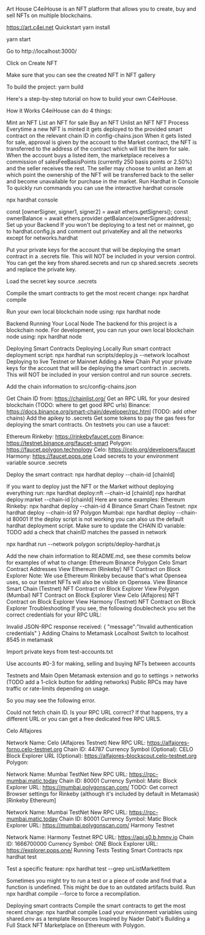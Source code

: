 Art House
C4eiHouse is an NFT platform that allows you to create, buy and sell NFTs on multiple blockchains.

https://art.c4ei.net
Quickstart
yarn install

yarn start

Go to http://localhost:3000/

Click on Create NFT

Make sure that you can see the created NFT in NFT gallery

To build the project: yarn build

Here's a step-by-step tutorial on how to build your own C4eiHouse.

How it Works
C4eiHouse can do 4 things:

Mint an NFT
List an NFT for sale
Buy an NFT
Unlist an NFT
NFT Process
Everytime a new NFT is minted it gets deployed to the provided smart contract on the relevant chain ID in config-chains.json
When it gets listed for sale, approval is given by the account to the Market contract, the NFT is transferred to the address of the contract which will list the item for sale.
When the account buys a listed item, the marketplace receives a commission of salesFeeBasisPoints (currently 250 basis points or 2.50%) and the seller receives the rest.
The seller may choose to unlist an item at which point the ownership of the NFT will be transferred back to the seller and become unavailable for purchase in the market.
Run Hardhat in Console
To quickly run commands you can use the interactive hardhat console

npx hardhat console

const [ownerSigner, signer1, signer2] = await ethers.getSigners();
const ownerBalance = await ethers.provider.getBalance(ownerSigner.address);
Set up your Backend
If you won't be deploying to a test net or mainnet, go to hardhat.config.js and comment out privateKey and all the networks except for networks.hardhat

Put your private keys for the account that will be deploying the smart contract in a .secrets file. This will NOT be included in your version control. You can get the key from shared.secrets and run cp shared.secrets .secrets and replace the private key.

Load the secret key source .secrets

Compile the smart contracts to get the most recent change: npx hardhat compile

Run your own local blockchain node using: npx hardhat node

Backend
Running Your Local Node
The backend for this project is a blockchain node. For development, you can run your own local blockchain node using: npx hardhat node

Deploying Smart Contracts
Deploying Locally
Run smart contract deployment script: npx hardhat run scripts/deploy.js --network localhost
Deploying to live Testnet or Mainnet
Adding a New Chain
Put your private keys for the account that will be deploying the smart contract in .secrets. This will NOT be included in your version control and run source .secrets.

Add the chain information to src/config-chains.json

Get Chain ID from:
https://chainlist.org/
Get an RPC URL for your desired blockchain (TODO: where to get good RPC urls)
Binance: https://docs.binance.org/smart-chain/developer/rpc.html (TODO: add other chains)
Add the apikey to .secrets
Get some tokens to pay the gas fees for deploying the smart contracts. On testnets you can use a faucet:

Ethereum Rinkeby: https://rinkebyfaucet.com
Binance: https://testnet.binance.org/faucet-smart
Polygon: https://faucet.polygon.technology
Celo: https://celo.org/developers/faucet
Harmony: https://faucet.pops.one
Load secrets to your environment variable source .secrets

Deploy the smart contract: npx hardhat deploy --chain-id [chainId]

If you want to deploy just the NFT or the Market without deploying everything run:
npx hardhat deploy:nft --chain-id [chainId]
npx hardhat deploy:market --chain-id [chainId]
Here are some examples:
Ethereum Rinkeby: npx hardhat deploy --chain-id 4
Binance Smart Chain Testnet: npx hardhat deploy --chain-id 97
Polygon Mumbai: npx hardhat deploy --chain-id 80001
If the deploy script is not working you can also us the default hardhat deployment script. Make sure to update the CHAIN ID variable: TODO add a check that chainID matches the passed in network

npx hardhat run --network polygon scripts/deploy-hardhat.js

Add the new chain information to README.md, see these commits below for examples of what to change:
Ethereum
Binance
Polygon
Celo
Smart Contract Addresses
View Ethereum (Rinkeby) NFT Contract on Block Explorer
Note: We use Ethereum Rinkeby because that's what Opensea uses, so our testnet NFTs will also be visible on Opensea.
View Binance Smart Chain (Testnet) NFT Contract on Block Explorer
View Polygon (Mumbai) NFT Contract on Block Explorer
View Celo (Alfajores) NFT Contract on Block Explorer
View Harmony (Testnet) NFT Contract on Block Explorer
Troubleshooting
If you see, the following doublecheck you set the correct credentials for your RPC URL:

Invalid JSON-RPC response received: {
  "message":"Invalid authentication credentials"
}
Adding Chains to Metamask
Localhost
Switch to localhost 8545 in metamask

Import private keys from test-accounts.txt

Use accounts #0-3 for making, selling and buying NFTs between accounts

Testnets and Main
Open Metamask extension and go to settings > networks (TODO add a 1-click button for adding networks)
Public RPCs may have traffic or rate-limits depending on usage.

So you may see the following error.

Could not fetch chain ID. Is your RPC URL correct?
If that happens, try a different URL or you can get a free dedicated free RPC URLS.

Celo Alfajores

Network Name: Celo (Alfajores Testnet)
New RPC URL: https://alfajores-forno.celo-testnet.org
Chain ID: 44787
Currency Symbol (Optional): CELO
Block Explorer URL (Optional): https://alfajores-blockscout.celo-testnet.org
Polygon:

Network Name: Mumbai TestNet
New RPC URL: https://rpc-mumbai.matic.today
Chain ID: 80001
Currency Symbol: Matic
Block Explorer URL: https://mumbai.polygonscan.com/
TODO: Get correct Browser settings for Rinkeby (although it's included by default in Metamask) [Rinkeby Ethereum]

Network Name: Mumbai TestNet
New RPC URL: https://rpc-mumbai.matic.today
Chain ID: 80001
Currency Symbol: Matic
Block Explorer URL: https://mumbai.polygonscan.com/
Harmony Testnet

Network Name: Harmony Testnet
RPC URL: https://api.s0.b.hmny.io
Chain ID: 1666700000
Currency Symbol: ONE
Block Explorer URL: https://explorer.pops.one/
Running Tests
Testing Smart Contracts
npx hardhat test

Test a specific feature: npx hardhat test --grep unListMarketItem

Sometimes you might try to run a test or a piece of code and find that a function is undefined. This might be due to an outdated artifacts build. Run npx hardhat compile --force to force a recompilation.

Deploying smart contracts
Compile the smart contracts to get the most recent change: npx hardhat compile
Load your environment variables using shared.env as a template
Resources
Inspired by Nader Dabit's Building a Full Stack NFT Marketplace on Ethereum with Polygon.
